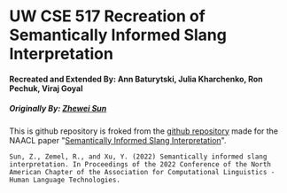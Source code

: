# UW CSE 517 Recreation of Semantically Informed Slang Interpretation
#### Recreated and Extended By: Ann Baturytski, Julia Kharchenko, Ron Pechuk, Viraj Goyal
##### Originally By: [Zhewei Sun](http://www.cs.toronto.edu/~zheweisun/)

This is github repository is froked from the [github repository](https://github.com/zhewei-sun/slanginterp) made for the NAACL paper "[Semantically Informed Slang Interpretation](https://aclanthology.org/2022.naacl-main.383/)".


```
Sun, Z., Zemel, R., and Xu, Y. (2022) Semantically informed slang interpretation. In Proceedings of the 2022 Conference of the North American Chapter of the Association for Computational Linguistics - Human Language Technologies.
```